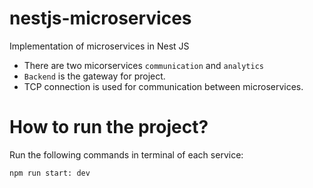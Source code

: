 # nestjs-microservices
Implementation of microservices in Nest JS

- There are two micorservices `communication` and `analytics`
- `Backend` is the gateway for project.
- TCP connection is used for communication between microservices.


# How to run the project?
Run the following commands in terminal of each service:

```
npm run start: dev
```
